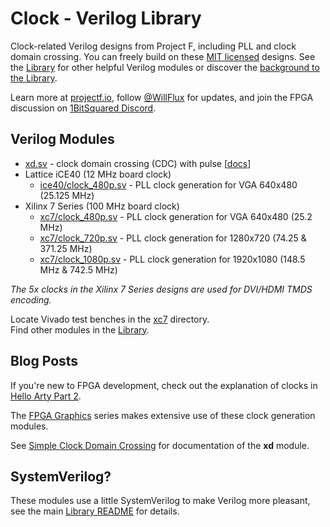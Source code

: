 # Clock - Verilog Library

Clock-related Verilog designs from Project F, including PLL and clock domain crossing. You can freely build on these [MIT licensed](../../LICENSE) designs. See the [Library](../) for other helpful Verilog modules or discover the [background to the Library](https://projectf.io/posts/verilog-library-announcement/).

Learn more at [projectf.io](https://projectf.io/), follow [@WillFlux](https://mastodon.social/@WillFlux) for updates, and join the FPGA discussion on [1BitSquared Discord](https://discord.gg/cf869yDbXf).

## Verilog Modules

* [xd.sv](xd.sv) - clock domain crossing (CDC) with pulse [[docs](https://projectf.io//posts/lib-clock-xd/)]
* Lattice iCE40 (12 MHz board clock)
  * [ice40/clock_480p.sv](ice40/clock_480p.sv) - PLL clock generation for VGA 640x480 (25.125 MHz)
* Xilinx 7 Series (100 MHz board clock)
  * [xc7/clock_480p.sv](xc7/clock_480p.sv) - PLL clock generation for VGA 640x480 (25.2 MHz)
  * [xc7/clock_720p.sv](xc7/clock_720p.sv) - PLL clock generation for 1280x720 (74.25 & 371.25 MHz)
  * [xc7/clock_1080p.sv](xc7/clock_1080p.sv) - PLL clock generation for 1920x1080 (148.5 MHz & 742.5 MHz)

_The 5x clocks in the Xilinx 7 Series designs are used for DVI/HDMI TMDS encoding._

Locate Vivado test benches in the [xc7](xc7) directory.  
Find other modules in the [Library](../).

## Blog Posts

If you're new to FPGA development, check out the explanation of clocks in [Hello Arty Part 2](https://projectf.io/posts/hello-arty-2/).

The [FPGA Graphics](https://projectf.io/posts/fpga-graphics/) series makes extensive use of these clock generation modules.

See [Simple Clock Domain Crossing](https://projectf.io/posts/simple-fpga-cdc) for documentation of the **xd** module.

## SystemVerilog?

These modules use a little SystemVerilog to make Verilog more pleasant, see the main [Library README](../README.md#systemverilog) for details.
